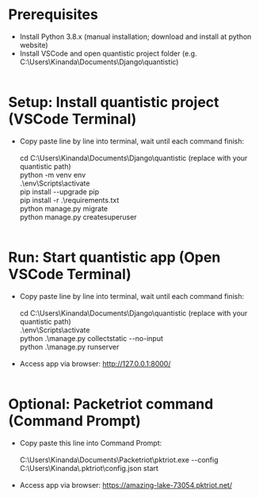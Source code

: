 # Prerequisites
- Install Python 3.8.x (manual installation; download and install at python website)<br/>
- Install VSCode and open quantistic project folder (e.g. C:\Users\Kinanda\Documents\Django\quantistic)<br/><br/>

# Setup: Install quantistic project (VSCode Terminal)
- Copy paste line by line into terminal, wait until each command finish:<br/><br/>
cd C:\Users\Kinanda\Documents\Django\quantistic (replace with your quantistic path)<br/>
python -m venv env<br/>
.\env\Scripts\activate<br/>
pip install --upgrade pip<br/>
pip install -r .\requirements.txt<br/>
python manage.py migrate<br/>
python manage.py createsuperuser<br/><br/>

# Run: Start quantistic app (Open VSCode Terminal)
- Copy paste line by line into terminal, wait until each command finish:<br/><br/>
cd C:\Users\Kinanda\Documents\Django\quantistic (replace with your quantistic path)<br/>
.\env\Scripts\activate<br/>
python .\manage.py collectstatic --no-input<br/>
python .\manage.py runserver<br/><br/>
- Access app via browser: http://127.0.0.1:8000/<br/><br/>

# Optional: Packetriot command (Command Prompt)
- Copy paste this line into Command Prompt:<br/><br/>
C:\Users\Kinanda\Documents\Packetriot\pktriot.exe --config C:\Users\Kinanda\\.pktriot\config.json start<br/><br/>
- Access app via browser: https://amazing-lake-73054.pktriot.net/<br/><br/>
